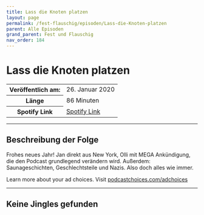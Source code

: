 ```yaml
---
title: Lass die Knoten platzen
layout: page
permalink: /fest-flauschig/episoden/Lass-die-Knoten-platzen
parent: Alle Episoden
grand_parent: Fest und Flauschig
nav_order: 184
---
```


# Lass die Knoten platzen
<table class="resp-table dcf-table dcf-table-responsive dcf-table-bordered dcf-table-striped dcf-w-100%">
                    <tbody>
                        <tr>
                            <th scope="row">Veröffentlich am:</th>
                            <td data-label="Veröffentlich am:">26. Januar 2020</td>
                        </tr>
                        <tr>
                            <th scope="row">Länge </th>
                            <td data-label="Länge ">86 Minuten</td>
                        </tr><tr>
                                <th scope="row">Spotify Link</th>
                                <td data-label="Spotify Link"><a href="https://open.spotify.com/episode/4c2oNZNJHxQl0RtQcRGBCh">Spotify Link</a></td>
                            </tr></tbody>
                </table>

***

## Beschreibung der Folge

<div>
Frohes neues Jahr! Jan direkt aus New York, Olli mit MEGA Ankündigung, die den Podcast grundlegend verändern wird. Außerdem: Saunageschichten, Geschlechtsteile und Nazis. Also doch alles wie immer.<p> </p><p>Learn more about your ad choices. Visit <a href="https://podcastchoices.com/adchoices">podcastchoices.com/adchoices</a></p>  
</div>

***

## Keine Jingles gefunden